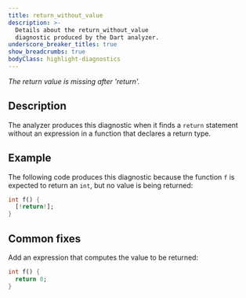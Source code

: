 ```yaml
---
title: return_without_value
description: >-
  Details about the return_without_value
  diagnostic produced by the Dart analyzer.
underscore_breaker_titles: true
show_breadcrumbs: true
bodyClass: highlight-diagnostics
---
```


_The return value is missing after 'return'._

## Description

The analyzer produces this diagnostic when it finds a `return` statement
without an expression in a function that declares a return type.

## Example

The following code produces this diagnostic because the function `f` is
expected to return an `int`, but no value is being returned:

```dart
int f() {
  [!return!];
}
```

## Common fixes

Add an expression that computes the value to be returned:

```dart
int f() {
  return 0;
}
```

